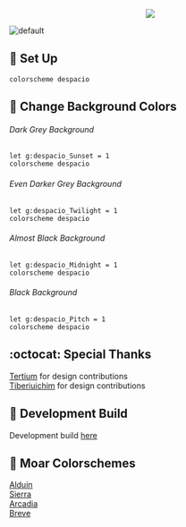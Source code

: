 <p align="center">
<img src="https://user-images.githubusercontent.com/11221489/46832953-44d07e80-cd5c-11e8-8968-82f16f5a5b8f.png"/>
</p>

![default](https://user-images.githubusercontent.com/11221489/46832443-e22ab300-cd5a-11e8-86e9-92b365f838e0.png)


:space_invader: Set Up
------
```vimL
colorscheme despacio
```

:milky_way: Change Background Colors
------

###### Dark Grey Background
```VimL
let g:despacio_Sunset = 1
colorscheme despacio
```

###### Even Darker Grey Background
```VimL
let g:despacio_Twilight = 1
colorscheme despacio
```

###### Almost Black Background
```VimL
let g:despacio_Midnight = 1
colorscheme despacio
```

###### Black Background
```VimL
let g:despacio_Pitch = 1
colorscheme despacio
```


:octocat: Special Thanks
-----------------
[Tertium](https://github.com/tertium) for design contributions<br>
[Tiberiuichim](https://github.com/tiberiuichim) for design contributions<br>


:crescent_moon: Development Build
----------------------------
Development build [here](https://github.com/AlessandroYorba/Despacio/tree/nightly)


:octopus: Moar Colorschemes
-------
[Alduin](https://github.com/AlessandroYorba/Alduin)<br>
[Sierra](https://github.com/AlessandroYorba/Sierra)<br>
[Arcadia](https://github.com/AlessandroYorba/Arcadia)<br>
[Breve](https://github.com/AlessandroYorba/Breve)<br>
